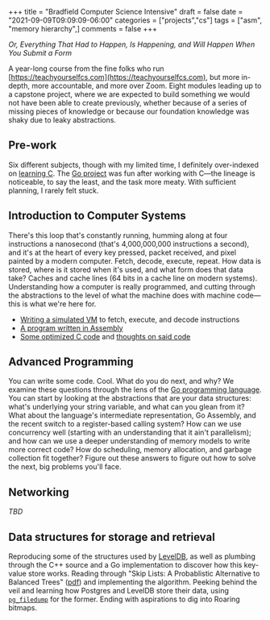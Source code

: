 +++
title = "Bradfield Computer Science Intensive"
draft = false
date = "2021-09-09T09:09:09-06:00"
categories = ["projects","cs"]
tags = ["asm", "memory hierarchy",]
comments = false
+++

_Or, Everything That Had to Happen, Is Happening, and Will Happen When You Submit a Form_

A year-long course from the fine folks who run [https://teachyourselfcs.com](https://teachyourselfcs.com), but more in-depth, more accountable, and more over Zoom. Eight modules leading up to a capstone project, where we are expected to build something we would not have been able to create previously, whether because of a series of missing pieces of knowledge or because our foundation knowledge was shaky due to leaky abstractions.

## Pre-work

Six different subjects, though with my limited time, I definitely over-indexed on [learning C](https://github.com/chrisbodhi/bcsi/tree/trunk/c). The [Go project](https://github.com/chrisbodhi/bcsi/tree/trunk/go) was fun after working with C&mdash;the lineage is noticeable, to say the least, and the task more meaty. With sufficient planning, I rarely felt stuck.

## Introduction to Computer Systems

There's this loop that's constantly running, humming along at four instructions a nanosecond (that's 4,000,000,000 instructions a second), and it's at the heart of every key pressed, packet received, and pixel painted by a modern computer. Fetch, decode, execute, repeat. How data is stored, where is it stored when it's used, and what form does that data take? Caches and cache lines (64 bits in a cache line on modern systems). Understanding how a computer is really programmed, and cutting through the abstractions to the level of what the machine does with machine code&mdash;this is what we're here for.

* [Writing a simulated VM](https://github.com/chrisbodhi/bcsi/blob/trunk/intro-to-computer-systems/intro-01/prework/vm.go) to fetch, execute, and decode instructions
* [A program written in Assembly](https://github.com/chrisbodhi/bcsi/blob/trunk/intro-to-computer-systems/assembly/sum_to_n.asm)
* [Some optimized C code](https://github.com/chrisbodhi/bcsi/blob/trunk/intro-to-computer-systems/optimization/pagecount.c) and [thoughts on said code](https://github.com/chrisbodhi/bcsi/blob/trunk/intro-to-computer-systems/optimization/responses.org)

## Advanced Programming

You can write some code. Cool. What do you do next, and why? We examine these questions through the lens of the [Go programming language](https://go.dev/). You can start by looking at the abstractions that are your data structures: what's underlying your string variable, and what can you glean from it? What about the language's intermediate representation, Go Assembly, and the recent switch to a register-based calling system? How can we use concurrency well (starting with an understanding that it ain't parallelism); and how can we use a deeper understanding of memory models to write more correct code? How do scheduling, memory allocation, and garbage collection fit together? Figure out these answers to figure out how to solve the next, big problems you'll face.

## Networking

_TBD_

## Data structures for storage and retrieval

Reproducing some of the structures used by [LevelDB](https://github.com/google/leveldb), as well as plumbing through the C++ source and a Go implementation to discover how this key-value store works. Reading through "Skip Lists: A Probablistic Alternative to Balanced Trees" ([pdf](https://www.epaperpress.com/sortsearch/download/skiplist.pdf)) and implementing the algorithm. Peeking behind the veil and learning how Postgres and LevelDB store their data, using [`pg_filedump`](https://wiki.postgresql.org/wiki/Pg_filedump) for the former. Ending with aspirations to dig into Roaring bitmaps.
